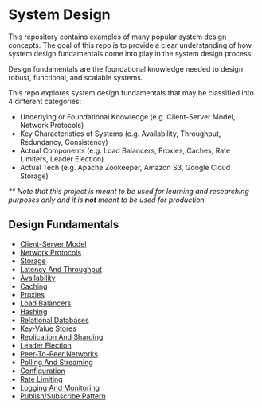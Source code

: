 # System Design  
This repository contains examples of many popular system design concepts. The goal of this repo is to provide a clear understanding of how system design fundamentals come into play in the system design process.

Design fundamentals are the foundational knowledge needed to design robust, functional, and scalable systems. 

This repo explores system design fundamentals that may be classified into 4 different categories:
* Underlying or Foundational Knowledge (e.g. Client-Server Model, Network Protocols)
* Key Characteristics of Systems (e.g. Availability, Throughput, Redundancy, Consistency)
* Actual Components (e.g. Load Balancers, Proxies, Caches, Rate Limiters, Leader Election)
* Actual Tech (e.g. Apache Zookeeper, Amazon S3, Google Cloud Storage)

_\*\* Note that this project is meant to be used for learning and researching purposes only and it is **not** meant to be used for production._

## Design Fundamentals  
* [Client-Server Model](src/client-server-model)
* [Network Protocols](src/network-protocols)
* [Storage](src/storage)
* [Latency And Throughput](src/latency-and-throughput)
* [Availability](src/availability)
* [Caching](src/caching)
* [Proxies](src/proxies)
* [Load Balancers](src/load-balancers)
* [Hashing](src/hashing)
* [Relational Databases](src/relational-databases)
* [Key-Value Stores](src/key-value-stores)
* [Replication And Sharding](src/replication-and-sharding)
* [Leader Election](src/leader-election)
* [Peer-To-Peer Networks](src/p2p-networks)
* [Polling And Streaming](src/polling-and-streaming)
* [Configuration](src/configuration)
* [Rate Limiting](src/rate-limiting)
* [Logging And Monitoring](src/logging-and-monitoring)
* [Publish/Subscribe Pattern](src/publish-subscribe-pattern)